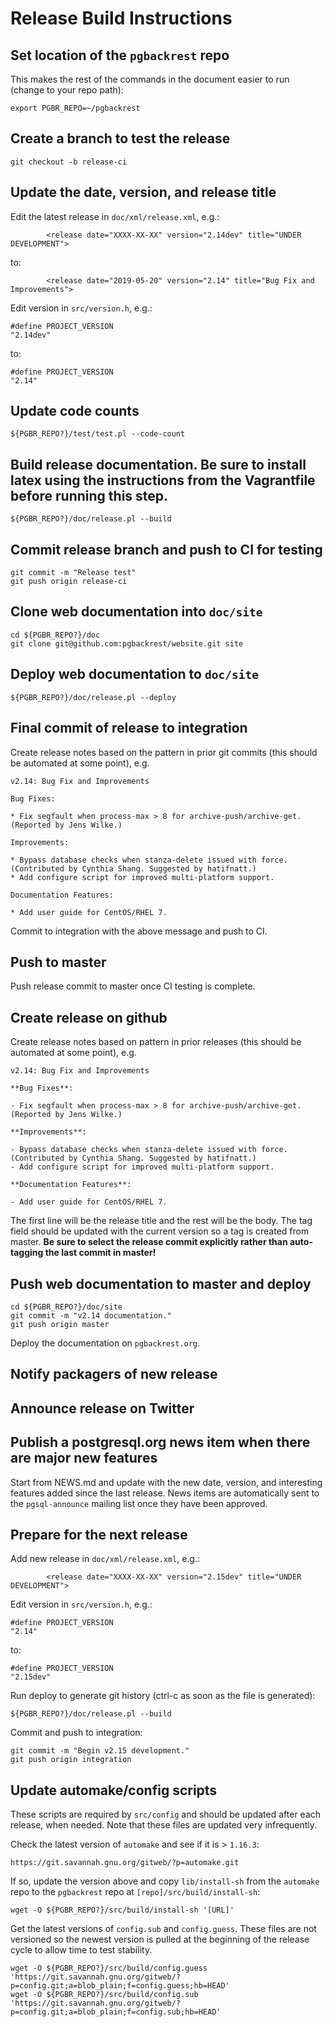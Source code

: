 # Release Build Instructions

## Set location of the `pgbackrest` repo

This makes the rest of the commands in the document easier to run (change to your repo path):
```
export PGBR_REPO=~/pgbackrest
```

## Create a branch to test the release

```
git checkout -b release-ci
```

## Update the date, version, and release title

Edit the latest release in `doc/xml/release.xml`, e.g.:
```
        <release date="XXXX-XX-XX" version="2.14dev" title="UNDER DEVELOPMENT">
```
to:
```
        <release date="2019-05-20" version="2.14" title="Bug Fix and Improvements">
```

Edit version in `src/version.h`, e.g.:
```
#define PROJECT_VERSION                                             "2.14dev"
```
to:
```
#define PROJECT_VERSION                                             "2.14"
```

## Update code counts
```
${PGBR_REPO?}/test/test.pl --code-count
```

## Build release documentation.  Be sure to install latex using the instructions from the Vagrantfile before running this step.
```
${PGBR_REPO?}/doc/release.pl --build
```

## Commit release branch and push to CI for testing
```
git commit -m "Release test"
git push origin release-ci
```

## Clone web documentation into `doc/site`
```
cd ${PGBR_REPO?}/doc
git clone git@github.com:pgbackrest/website.git site
```

## Deploy web documentation to `doc/site`
```
${PGBR_REPO?}/doc/release.pl --deploy
```

## Final commit of release to integration

Create release notes based on the pattern in prior git commits (this should be automated at some point), e.g.
```
v2.14: Bug Fix and Improvements

Bug Fixes:

* Fix segfault when process-max > 8 for archive-push/archive-get. (Reported by Jens Wilke.)

Improvements:

* Bypass database checks when stanza-delete issued with force. (Contributed by Cynthia Shang. Suggested by hatifnatt.)
* Add configure script for improved multi-platform support.

Documentation Features:

* Add user guide for CentOS/RHEL 7.
```

Commit to integration with the above message and push to CI.

## Push to master

Push release commit to master once CI testing is complete.

## Create release on github

Create release notes based on pattern in prior releases (this should be automated at some point), e.g.
```
v2.14: Bug Fix and Improvements

**Bug Fixes**:

- Fix segfault when process-max > 8 for archive-push/archive-get. (Reported by Jens Wilke.)

**Improvements**:

- Bypass database checks when stanza-delete issued with force. (Contributed by Cynthia Shang. Suggested by hatifnatt.)
- Add configure script for improved multi-platform support.

**Documentation Features**:

- Add user guide for CentOS/RHEL 7.
```

The first line will be the release title and the rest will be the body.  The tag field should be updated with the current version so a tag is created from master. **Be sure to select the release commit explicitly rather than auto-tagging the last commit in master!**

## Push web documentation to master and deploy
```
cd ${PGBR_REPO?}/doc/site
git commit -m "v2.14 documentation."
git push origin master
```

Deploy the documentation on `pgbackrest.org`.

## Notify packagers of new release

## Announce release on Twitter

## Publish a postgresql.org news item when there are major new features

Start from NEWS.md and update with the new date, version, and interesting features added since the last release. News items are automatically sent to the `pgsql-announce` mailing list once they have been approved.

## Prepare for the next release

Add new release in `doc/xml/release.xml`, e.g.:
```
        <release date="XXXX-XX-XX" version="2.15dev" title="UNDER DEVELOPMENT">
```

Edit version in `src/version.h`, e.g.:
```
#define PROJECT_VERSION                                             "2.14"
```
to:
```
#define PROJECT_VERSION                                             "2.15dev"
```

Run deploy to generate git history (ctrl-c as soon as the file is generated):
```
${PGBR_REPO?}/doc/release.pl --build
```

Commit and push to integration:
```
git commit -m "Begin v2.15 development."
git push origin integration
```

## Update automake/config scripts

These scripts are required by `src/config` and should be updated after each release, when needed. Note that these files are updated very infrequently.

Check the latest version of `automake` and see if it is > `1.16.3`:
```
https://git.savannah.gnu.org/gitweb/?p=automake.git
```

If so, update the version above and copy `lib/install-sh` from the `automake` repo to the `pgbackrest` repo at `[repo]/src/build/install-sh`:
```
wget -O ${PGBR_REPO?}/src/build/install-sh '[URL]'
```

Get the latest versions of `config.sub` and `config.guess`. These files are not versioned so the newest version is pulled at the beginning of the release cycle to allow time to test stability.
```
wget -O ${PGBR_REPO?}/src/build/config.guess 'https://git.savannah.gnu.org/gitweb/?p=config.git;a=blob_plain;f=config.guess;hb=HEAD'
wget -O ${PGBR_REPO?}/src/build/config.sub 'https://git.savannah.gnu.org/gitweb/?p=config.git;a=blob_plain;f=config.sub;hb=HEAD'
```
